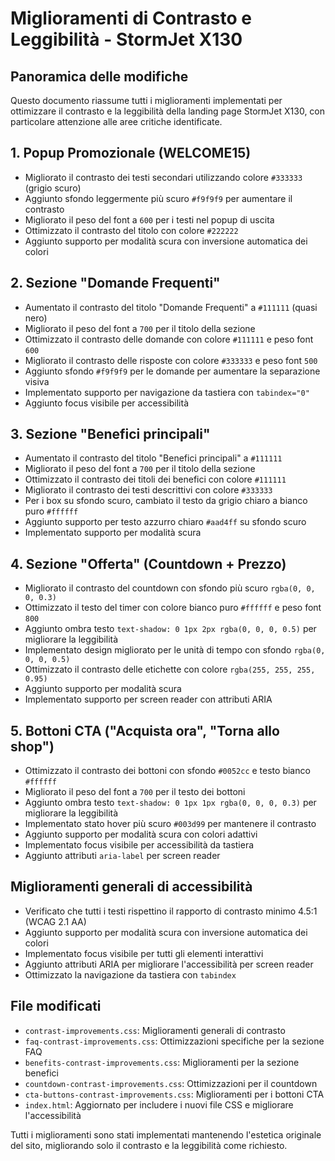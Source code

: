 # Miglioramenti di Contrasto e Leggibilità - StormJet X130

## Panoramica delle modifiche
Questo documento riassume tutti i miglioramenti implementati per ottimizzare il contrasto e la leggibilità della landing page StormJet X130, con particolare attenzione alle aree critiche identificate.

## 1. Popup Promozionale (WELCOME15)
- Migliorato il contrasto dei testi secondari utilizzando colore `#333333` (grigio scuro)
- Aggiunto sfondo leggermente più scuro `#f9f9f9` per aumentare il contrasto
- Migliorato il peso del font a `600` per i testi nel popup di uscita
- Ottimizzato il contrasto del titolo con colore `#222222`
- Aggiunto supporto per modalità scura con inversione automatica dei colori

## 2. Sezione "Domande Frequenti"
- Aumentato il contrasto del titolo "Domande Frequenti" a `#111111` (quasi nero)
- Migliorato il peso del font a `700` per il titolo della sezione
- Ottimizzato il contrasto delle domande con colore `#111111` e peso font `600`
- Migliorato il contrasto delle risposte con colore `#333333` e peso font `500`
- Aggiunto sfondo `#f9f9f9` per le domande per aumentare la separazione visiva
- Implementato supporto per navigazione da tastiera con `tabindex="0"`
- Aggiunto focus visibile per accessibilità

## 3. Sezione "Benefici principali"
- Aumentato il contrasto del titolo "Benefici principali" a `#111111`
- Migliorato il peso del font a `700` per il titolo della sezione
- Ottimizzato il contrasto dei titoli dei benefici con colore `#111111`
- Migliorato il contrasto dei testi descrittivi con colore `#333333`
- Per i box su sfondo scuro, cambiato il testo da grigio chiaro a bianco puro `#ffffff`
- Aggiunto supporto per testo azzurro chiaro `#aad4ff` su sfondo scuro
- Implementato supporto per modalità scura

## 4. Sezione "Offerta" (Countdown + Prezzo)
- Migliorato il contrasto del countdown con sfondo più scuro `rgba(0, 0, 0, 0.3)`
- Ottimizzato il testo del timer con colore bianco puro `#ffffff` e peso font `800`
- Aggiunto ombra testo `text-shadow: 0 1px 2px rgba(0, 0, 0, 0.5)` per migliorare la leggibilità
- Implementato design migliorato per le unità di tempo con sfondo `rgba(0, 0, 0, 0.5)`
- Ottimizzato il contrasto delle etichette con colore `rgba(255, 255, 255, 0.95)`
- Aggiunto supporto per modalità scura
- Implementato supporto per screen reader con attributi ARIA

## 5. Bottoni CTA ("Acquista ora", "Torna allo shop")
- Ottimizzato il contrasto dei bottoni con sfondo `#0052cc` e testo bianco `#ffffff`
- Migliorato il peso del font a `700` per il testo dei bottoni
- Aggiunto ombra testo `text-shadow: 0 1px 1px rgba(0, 0, 0, 0.3)` per migliorare la leggibilità
- Implementato stato hover più scuro `#003d99` per mantenere il contrasto
- Aggiunto supporto per modalità scura con colori adattivi
- Implementato focus visibile per accessibilità da tastiera
- Aggiunto attributi `aria-label` per screen reader

## Miglioramenti generali di accessibilità
- Verificato che tutti i testi rispettino il rapporto di contrasto minimo 4.5:1 (WCAG 2.1 AA)
- Aggiunto supporto per modalità scura con inversione automatica dei colori
- Implementato focus visibile per tutti gli elementi interattivi
- Aggiunto attributi ARIA per migliorare l'accessibilità per screen reader
- Ottimizzato la navigazione da tastiera con `tabindex`

## File modificati
- `contrast-improvements.css`: Miglioramenti generali di contrasto
- `faq-contrast-improvements.css`: Ottimizzazioni specifiche per la sezione FAQ
- `benefits-contrast-improvements.css`: Miglioramenti per la sezione benefici
- `countdown-contrast-improvements.css`: Ottimizzazioni per il countdown
- `cta-buttons-contrast-improvements.css`: Miglioramenti per i bottoni CTA
- `index.html`: Aggiornato per includere i nuovi file CSS e migliorare l'accessibilità

Tutti i miglioramenti sono stati implementati mantenendo l'estetica originale del sito, migliorando solo il contrasto e la leggibilità come richiesto.
